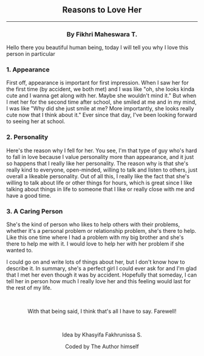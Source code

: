 <html lang="eng">
<head>
<meta charset="UTF-8">
<meta name="viewport" content="width=device-width, initial-scale=1.0">
<meta name="author" content="Fikhri">

<!--If you can read this, then congrats-->
<!--And if you are wondering who's the person that I like? It's the one who gave me an idea for this HTML (smug)-->

<body>
<article>
    <h2 style="text-align: center;">Reasons to Love Her</h2>
    <hr>
    <h3 style="text-align: center;">By Fikhri Maheswara T.</h3>
    <p>Hello there you beautiful human being, today I will tell you why I love this person in particular</p>
    <h3>1. Appearance</h3>
    <p>First off, appearance is important for first impression. When I saw her for the first time (by accident, we both met) and I was like "oh, she looks kinda cute and I wanna get along with her. Maybe she wouldn't mind it." But when I met her for the second time after school, she smiled at me and in my mind, I was like "Why did she just smile at me? More importantly, she looks really cute now that I think about it." Ever since that day, I've been looking forward to seeing her at school.</p>
    <h3>2. Personality </h3>
    <p>Here's the reason why I fell for her. You see, I'm that type of guy who's hard to fall in love because I value personality more than appearance, and it just so happens that I really like her personality. The reason why is that she's really kind to everyone, open-minded, willing to talk and listen to others, just overall a likeable personality. Out of all this, I really like the fact that she's willing to talk about life or other things for hours, which is great since I like talking about things in life to someone that I like or really close with me and have a good time.</p>
    <h3>3. A Caring Person</h3>
    <p>She's the kind of person who likes to help others with their problems, whether it's a personal problem or relationship problem, she's there to help. Like this one time where I had a problem with my big brother and she's there to help me with it. I would love to help her with her problem if she wanted to.</p>
    <p>I could go on and write lots of things about her, but I don't know how to describe it. In summary, she's a perfect girl I could ever ask for and I'm glad that I met her even though it was by accident. Hopefully that someday, I can tell her in person how much I really love her and this feeling would last for the rest of my life.</p><br>
    <p style="text-align: center;">With that being said, I think that's all I have to say. Farewell!</p><br>
    <p style="text-align: center;">Idea by Khasyifa Fakhrunissa S.</p>
    <p style="text-align: center;">Coded by The Author himself</p>
</article>


</body>
</head>
</html>
